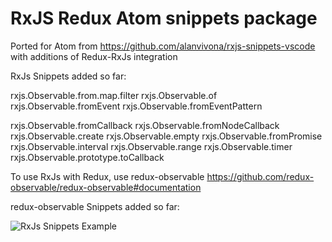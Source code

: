 # RxJS Redux Atom snippets package

Ported for Atom from https://github.com/alanvivona/rxjs-snippets-vscode with additions of Redux-RxJs integration

RxJs Snippets added so far:

rxjs.Observable.from.map.filter
rxjs.Observable.of
rxjs.Observable.fromEvent
rxjs.Observable.fromEventPattern

rxjs.Observable.fromCallback
rxjs.Observable.fromNodeCallback
rxjs.Observable.create
rxjs.Observable.empty
rxjs.Observable.fromPromise
rxjs.Observable.interval
rxjs.Observable.range
rxjs.Observable.timer
rxjs.Observable.prototype.toCallback

To use RxJs with Redux, use redux-observable https://github.com/redux-observable/redux-observable#documentation

redux-observable Snippets added so far:



![RxJs Snippets Example](https://f.cloud.github.com/assets/69169/2290250/c35d867a-a017-11e3-86be-cd7c5bf3ff9b.gif)
